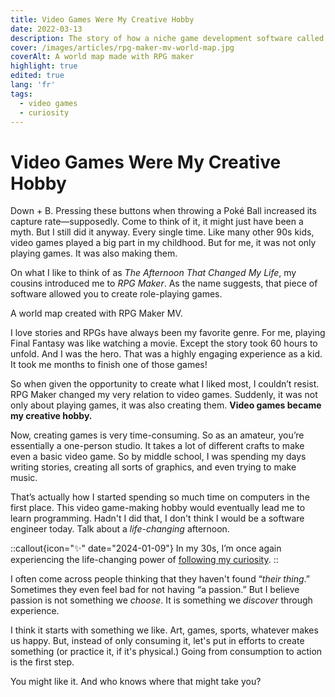 ```yaml
---
title: Video Games Were My Creative Hobby
date: 2022-03-13
description: The story of how a niche game development software called RPG Maker changed my life.
cover: /images/articles/rpg-maker-mv-world-map.jpg
coverAlt: A world map made with RPG maker
highlight: true
edited: true
lang: 'fr'
tags:
  - video games
  - curiosity
---
```


# Video Games Were My Creative Hobby

Down + B. Pressing these buttons when throwing a Poké Ball increased its capture rate—supposedly. Come to think of it, it might just have been a myth. But I still did it anyway. Every single time. Like many other 90s kids, video games played a big part in my childhood. But for me, it was not only playing games. It was also making them.

On what I like to think of as _The Afternoon That Changed My Life_, my cousins introduced me to _RPG Maker_. As the name suggests, that piece of software allowed you to create role-playing games.

<article-image src="/images/articles/rpg-maker-mv-world-map.jpg" alt="A picture of a world map created with RPG Maker MV" title="A world map created with RPG Maker MV." width="512" height="384">
A world map created with RPG Maker MV.
</article-image>

I love stories and RPGs have always been my favorite genre. For me, playing Final Fantasy was like watching a movie. Except the story took 60 hours to unfold. And I was the hero. That was a highly engaging experience as a kid. It took me months to finish one of those games!

So when given the opportunity to create what I liked most, I couldn’t resist. RPG Maker changed my very relation to video games. Suddenly, it was not only about playing games, it was also creating them. **Video games became my creative hobby.**

Now, creating games is very time-consuming. So as an amateur, you’re essentially a one-person studio. It takes a lot of different crafts to make even a basic video game. So by middle school, I was spending my days writing stories, creating all sorts of graphics, and even trying to make music.

That’s actually how I started spending so much time on computers in the first place. This video game-making hobby would eventually lead me to learn programming. Hadn't I did that, I don't think I would be a software engineer today. Talk about a _life-changing_ afternoon.

::callout{icon="✨" date="2024-01-09"}
In my 30s, I’m once again experiencing the life-changing power of [following my curiosity](/blog/where-attention-leads).
::

I often come across people thinking that they haven't found “_their thing_.” Sometimes they even feel bad for not having “a passion.” But I believe passion is not something we _choose_. It is something we _discover_ through experience.

I think it starts with something we like. Art, games, sports, whatever makes us happy. But, instead of only consuming it, let's put in efforts to create something (or practice it, if it's physical.) Going from consumption to action is the first step.

You might like it. And who knows where that might take you?
